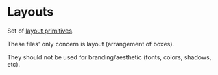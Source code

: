 # Layouts

Set of [layout primitives](https://absolutely.every-layout.dev/layouts/).

These files' only concern is layout (arrangement of boxes).

They should not be used for branding/aesthetic (fonts, colors, shadows, etc).
